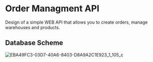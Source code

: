 
# Order Managment API

Design of a simple WEB API that allows you to create orders, manage warehouses and products. 






## Database Scheme
![EBA49FC3-03D7-40A6-8403-D8A9A2C1E923_1_105_c](https://github.com/user-attachments/assets/a12dd3d2-dd23-47bf-806a-ed56c6864c80)


